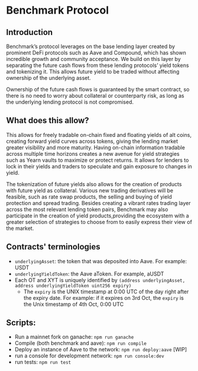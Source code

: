 # Benchmark Protocol

## Introduction

Benchmark’s protocol leverages on the base lending layer created by prominent DeFi protocols such as Aave and Compound, which has shown incredible growth and community acceptance. We build on this layer by separating the future cash flows from these lending protocols’ yield tokens and tokenizing it. This allows future yield to be traded without affecting ownership of the underlying
asset.

Ownership of the future cash flows is guaranteed by the smart contract, so there is no need to worry about collateral or counterparty risk, as long as the underlying lending protocol is not compromised.

## What does this allow?

This allows for freely tradable on-chain fixed and floating yields of alt coins, creating forward yield curves across tokens, giving the lending market greater visibility and more maturity. Having on-chain information tradable across multiple time horizons creates a new avenue for yield strategies such as Yearn vaults to maximize or protect returns. It allows for lenders to lock in their yields and traders to speculate and gain exposure to changes in yield.

The tokenization of future yields also allows for the creation of products with future yield as collateral. Various new trading derivatives will be feasible, such as rate swap products, the selling and buying of yield protection and spread trading. Besides creating a vibrant rates trading layer across the most relevant lending token pairs, Benchmark may also participate in the creation of yield products,providing the ecosystem with a greater selection of strategies to choose from to easily express their view of the market.

## Contracts' terminologies
* `underlyingAsset`: the token that was deposited into Aave. For example: USDT
* `underlyingYieldToken`: the Aave aToken. For example, aUSDT
* Each OT and XYT is uniquely identified by `(address underlyingAsset, address underlyingYieldToken uint256 expiry)`
  * The `expiry` is the UNIX timestamp at 0:00 UTC of the day right after the expiry date. For example: if it expires on 3rd Oct, the `expiry` is the Unix timestamp of 4th Oct, 0:00 UTC

## Scripts:
* Run a mainnet fork on ganache: `npm run ganache`
* Compile (both benchmark and aave): `npm run compile`
* Deploy an instance of Aave to the network: `npm run deploy:aave` [WIP]
* run a console for development network: `npm run console:dev`
* run tests: `npm run test`
